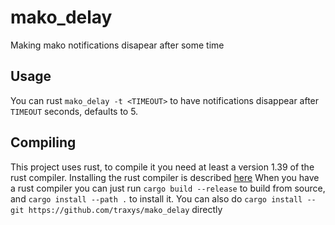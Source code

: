 # mako_delay
Making mako notifications disapear after some time

## Usage

You can rust `mako_delay -t <TIMEOUT>` to have notifications disappear after `TIMEOUT` seconds, defaults to 5.

## Compiling

This project uses rust, to compile it you need at least a version 1.39 of the rust compiler. Installing the rust compiler is described [here](https://www.rust-lang.org/tools/install)
When you have a rust compiler you can just run `cargo build --release` to build from source, and `cargo install --path .` to install it. You can also do `cargo install --git https://github.com/traxys/mako_delay` directly
